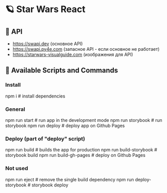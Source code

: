 # 🪐 Star Wars React


## 🦄 API

+ https://swapi.dev (основное API)
+ https://swapi.py4e.com (запасное API - если основное не работает)
+ https://starwars-visualguide.com (изображения для API)

## 🐶 Available Scripts and Commands

### Install
npm i                    # install dependencies

### General
npm run start            # run app in the development mode
npm run storybook        # run storybook
npm run deploy           # deploy app on Github Pages

### Deploy (part of "deploy" script)
npm run build            # builds the app for production
npm run build-storybook  # storybook build
npm run build-gh-pages   # deploy on Github Pages

### Not used
npm run eject            # remove the single build dependency
npm run deploy-storybook # storybook deploy
